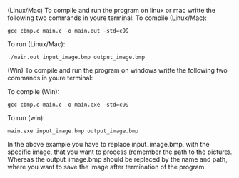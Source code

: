 (Linux/Mac) To compile and run the program on linux or mac writte the following two commands in youre terminal:
To compile (Linux/Mac):

```
gcc cbmp.c main.c -o main.out -std=c99
```

To run (Linux/Mac):

```
./main.out input_image.bmp output_image.bmp
```

(Win) To compile and run the program on windows writte the following two commands in youre terminal:

To compile (Win): 

```
gcc cbmp.c main.c -o main.exe -std=c99
```

To run (win): 

```
main.exe input_image.bmp output_image.bmp
```



In the above example you have to replace input_image.bmp, with the specific image, that you want to process (remember the path to the picture).
Whereas the output_image.bmp should be replaced by the name and path, where you want to save the image after termination of the program. 

